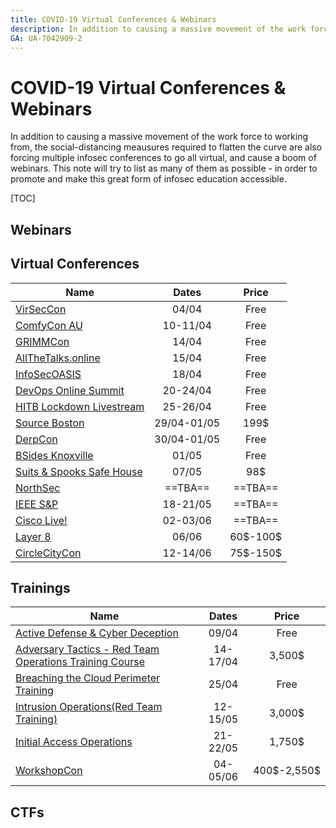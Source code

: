 ```yaml
---
title: COVID-19 Virtual Conferences & Webinars
description: In addition to causing a massive movement of the work force to working from, the social-distancing meausures required to flatten the curve are also forcing multiple infosec conferences to go all virtual, and cause a boom of webinars. This note will try to list as many of them as possible - in order to promote and make this great form of infosec education accessible.
GA: UA-7042909-2
---
```

# COVID-19 Virtual Conferences & Webinars

In addition to causing a massive movement of the work force to working from, the social-distancing meausures required to flatten the curve are also forcing multiple infosec conferences to go all virtual, and cause a boom of webinars. This note will try to list as many of them as possible - in order to promote and make this great form of infosec education accessible.

[TOC]

## Webinars

## Virtual Conferences

| Name | Dates | Price |
| ---- |:-----:|:-----:|
| [VirSecCon](https://virseccon.com/) |    04/04    | Free  |
| [ComfyCon AU](https://www.comfyconau.rocks) |  10-11/04   | Free  |
| [GRIMMCon](https://blog.grimm-co.com/post/grimmcon/) |    14/04    | Free  |
| [AllTheTalks.online](https://www.allthetalks.online)                         |    15/04    | Free  |
| [InfoSecOASIS](https://infosecoasis.com/)                                    |    18/04    | Free  |
| [DevOps Online Summit](https://www.devopsonlinesummit.com/2020)              |  20-24/04   | Free  |
| [HITB Lockdown Livestream](https://conference.hitb.org/lockdown-livestream/) |  25-26/04   | Free  |
| [Source Boston](https://sourceconference.com/events/boston20/)               | 29/04-01/05 | 199\$ |
| [DerpCon](https://derpcon.io)                                                | 30/04-01/05 | Free  |
| [BSides Knoxville](https://bsidesknoxville.com)                              |    01/05    | Free  |
| [Suits & Spooks Safe House](https://tellaro.io/)                             |    07/05    | 98\$  |
| [NorthSec](https://nsec.io/) | ==TBA== | ==TBA== |
| [IEEE S&P](https://www.ieee-security.org/TC/SP2020/index.html) | 18-21/05 | ==TBA== |
| [Cisco Live!](https://www.ciscolive.com/us.html) | 02-03/06 | ==TBA== |
| [Layer 8](https://layer8conference.com/) | 06/06 | 60\$-100\$ |
| [CircleCityCon](https://circlecitycon.com/) | 12-14/06 | 75\$-150\$ |


## Trainings

| Name | Dates | Price |
| ---- |:-----:|:-----:|
| [Active Defense & Cyber Deception](https://register.gotowebinar.com/register/8326529395310476299) | 09/04 | Free |
| [Adversary Tactics - Red Team Operations Training Course](https://www.eventbrite.com/e/adversary-tactics-red-team-operations-training-course-online-april-2020-tickets-89418488105?utm_term=eventname_text) | 14-17/04 | 3,500\$ |
| [Breaching the Cloud Perimeter Training](https://register.gotowebinar.com/register/1264630092013493773) | 25/04 | Free |
| [Intrusion Operations(Red Team Training)](https://www.eventbrite.com/e/intrusion-operationsred-team-training-online-course-tickets-95646598551) | 12-15/05 | 3,000\$ |
| [Initial Access Operations](https://www.eventbrite.com/e/initial-access-operations-online-course-tickets-92257006189) | 21-22/05 | 1,750\$ |
| [WorkshopCon](https://www.eventbrite.com/o/workshopcon-24511201712) | 04-05/06 | 400\$-2,550$ |


## CTFs


